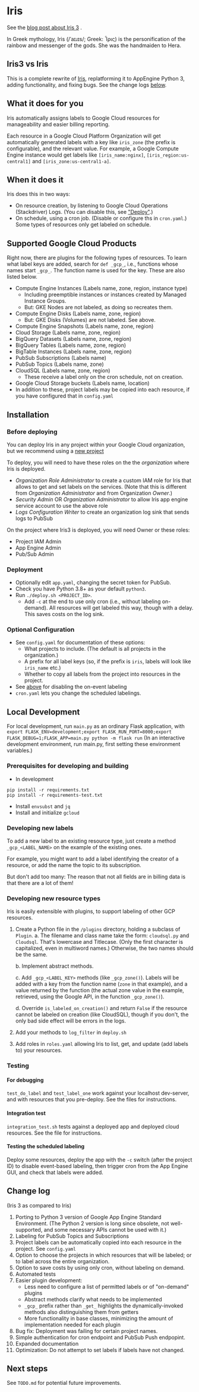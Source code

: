 # Iris

See
the [blog post about Iris 3](https://blog.doit-intl.com/iris-3-automatic-labeling-for-cost-control-7451b480ee13?source=friends_link&sk=b934039e5dc35c9d5e377b6a15fb6381)
.

In Greek mythology, Iris (/ˈaɪɹɪs/; Greek: Ἶρις) is the personification of the rainbow and messenger of the gods. She
was the handmaiden to Hera.

## Iris3 vs Iris

This is a complete rewrite of [Iris](https://github.com/doitintl/iris), replatforming it to AppEngine Python 3, adding
functionality, and fixing bugs. See the change logs [below](#change-log).

## What it does for you

Iris automatically assigns labels to Google Cloud resources for manageability and easier billing reporting.

Each resource in a Google Cloud Platform Organization will get automatically generated labels with a key
like `iris_zone` (the prefix is configurable), and the relevant value. For example, a Google Compute Engine instance
would get labels like
`[iris_name:nginx]`, `[iris_region:us-central1]` and `[iris_zone:us-central1-a]`.

## When it does it

Iris does this in two ways:

* On resource creation, by listening to Google Cloud Operations (Stackdriver) Logs.
  (You can disable this, see ["Deploy"](#deploy).)
* On schedule, using a cron job. (Disable or configure ths in `cron.yaml`.)
  Some types of resources only get labeled on schedule.

## Supported Google Cloud Products

Right now, there are plugins for the following types of resources. To learn what label keys are added, search
for `def _gcp_`, i.e., functions whose names start `_gcp_`. The function name is used for the key. These are also listed
below.

* Compute Engine Instances (Labels name, zone, region, instance type)
    * Including preemptible instances or instances created by Managed Instance Groups.
    * But: GKE Nodes are not labeled, as doing so recreates them.
* Compute Engine Disks (Labels name, zone, region)
    * But: GKE Disks (Volumes) are not labeled. See above.
* Compute Engine Snapshots  (Labels name, zone, region)
* Cloud Storage  (Labels name, zone, region)
* BigQuery Datasets (Labels name, zone, region)
* BigQuery Tables (Labels name, zone, region)
* BigTable Instances (Labels name, zone, region)
* PubSub Subscriptions (Labels name)
* PubSub Topics (Labels name, zone)
* CloudSQL (Labels name, zone, region)
    * These receive a label only on the cron schedule, not on creation.
* Google Cloud Storage buckets  (Labels name, location)
* In addition to these, project labels may be copied into each resource, if you have configured that in `config.yaml`

## Installation

### Before deploying

You can deploy Iris in any project within your Google Cloud organization, but we recommend using a
[new project](https://cloud.google.com/resource-manager/docs/creating-managing-projects#creating_a_project)

To deploy, you will need to have these roles on the the *organization* where Iris is deployed.

* *Organization Role Administrator* to create a custom IAM role for Iris that allows to get and set labels on the
  services.
  (Note that this is different from *Organization Administrator* and from Organization *Owner*.)
* *Security Admin* OR *Organization Administrator*  to allow Iris app engine service account to use the above role
* *Logs Configuration Writer* to create an organization log sink that sends logs to PubSub

On the project where Iris3 is deployed, you will need Owner or these roles:

* Project IAM Admin
* App Engine Admin
* Pub/Sub Admin

### Deployment

* Optionally edit `app.yaml`, changing the secret token for PubSub.
* Check you have Python 3.8+ as your default `python3`.
* Run `./deploy.sh <PROJECT_ID>`.
    * Add `-c` at the end to use only cron (i.e., without labeling on-demand). All resources will get labeled this way,
      though with a delay. This saves costs on the log sink.

### Optional Configuration

* See  `config.yaml` for documentation of these options:
    - What projects to include. (The default is all projects in the organization.)
    - A prefix for all label keys (so, if the prefix is `iris`, labels will look like `iris_name` etc.)
    - Whether to copy all labels from the project into resources in the project.
* See [above](#deploy) for disabling the on-event labeling
* `cron.yaml` lets you change the scheduled labelings.

## Local Development

For local development, run `main.py` as an ordinary Flask application, with
`export FLASK_ENV=development;export FLASK_RUN_PORT=8000;export FLASK_DEBUG=1;FLASK_APP=main.py python -m flask run`
(In an interactive development environment, run main.py, first setting these environment variables.)

### Prerequisites for developing and building

* In development

```
pip install -r requirements.txt
pip install -r requirements-test.txt
```

* Install `envsubst` and `jq`
* Install and initialize `gcloud`

### Developing new labels

To add a new label to an existing resource type, just create a method `_gcp_<LABEL_NAME>` on the example of the existing
ones.

For example, you might want to add a label identifying the creator of a resource, or add the name the topic to its
subscription.

But don't add too many: The reason that not all fields are in billing data is that there are a lot of them!

### Developing new resource types

Iris is easily extensible with plugins, to support labeling of other GCP resources.

1. Create a Python file in the `/plugins` directory, holding a subclass of `Plugin`. a. The filename and class name take
   the form: `cloudsql.py` and `Cloudsql`. That's lowercase and Titlecase. (Only the first character is capitalized,
   even in multiword names.)
   Otherwise, the two names should be the same.

   b. Implement abstract methods.

   c. Add `_gcp_<LABEL_KEY>` methods (like `_gcp_zone()`). Labels will be added with a key from the function
   name (`zone` in that example), and a value returned by the function (the actual zone value in the example, retrieved,
   using the Google API, in the function `_gcp_zone()`).

   d. Override `is_labeled_on_creation()` and return `False` if the resource cannot be labeled on creation (like
   CloudSQL), though if you don't, the only bad side effect will be errors in the logs.

2. Add your methods to `log_filter` in `deploy.sh`
3. Add roles in `roles.yaml` allowing Iris to list, get, and update (add labels to) your resources.

### Testing

#### For debugging

`test_do_label` and `test_label_one` work against your localhost dev-server, and with resources that you pre-deploy. See
the files for instructions.

#### Integration test

`integration_test.sh` tests against a deployed app and deployed cloud resources. See the file for instructions.

#### Testing the scheduled labeling

Deploy some resources, deploy the app with the `-c` switch  (after the project ID)
to disable event-based labeling, then trigger cron from the App Engine GUI, and check that labels were added.

## Change log

(Iris 3 as compared to Iris)

1. Porting to Python 3 version of Google App Engine Standard Environment.
   (The Python 2 version is long since obsolete, not well-supported, and some necessary APIs cannot be used with it.)
1. Labeling for PubSub Topics and Subscriptions
1. Project labels can be automatically copied into each resource in the project. See `config.yaml`
1. Option to choose the projects in which resources that will be labeled; or to label across the entire organization.
1. Option to save costs by using only cron, without labeling on demand.
1. Automated tests
1. Easier plugin development:
    * Less need to configure a list of permitted labels or of "on-demand" plugins
    * Abstract methods clarify what needs to be implemented
    * `_gcp_` prefix rather than `_get_` highlights the dynamically-invoked methods also distinguishing them from
      getters
    * More functionality in base classes, minimizing the amount of implementation needed for each plugin
1. Bug fix: Deployment was failing for certain project names.
1. Simple authentication for cron endpoint and PubSub Push endpopint.
1. Expanded documentation
1. Optimization: Do not attempt to set labels if labels have not changed.

## Next steps

See `TODO.md` for potential future improvements.
